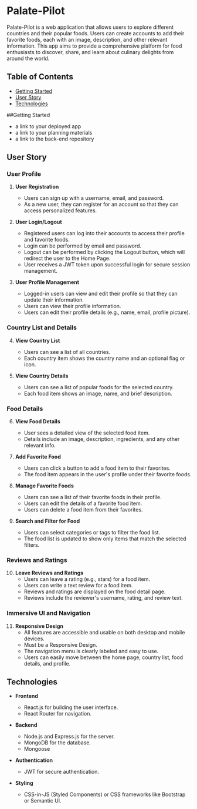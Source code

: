 # Palate-Pilot

Palate-Pilot is a web application that allows users to explore different countries and their popular foods. Users can create accounts to add their favorite foods, each with an image, description, and other relevant information. This app aims to provide a comprehensive platform for food enthusiasts to discover, share, and learn about culinary delights from around the world.

## Table of Contents

- [Getting Started](#getting-started)
- [User Story](#user-story)
- [Technologies](#technologies)

##Getting Started
- a link to your deployed app
- a link to your planning materials
- a link to the back-end repository
  
## User Story

### User Profile
1. **User Registration**
   - Users can sign up with a username, email, and password.
   - As a new user, they can register for an account so that they can access personalized features.

2. **User Login/Logout**
   - Registered users can log into their accounts to access their profile and favorite foods.
   - Login can be performed by email and password.
   - Logout can be performed by clicking the Logout button, which will redirect the user to the Home Page.
   - User receives a JWT token upon successful login for secure session management.

3. **User Profile Management**
   - Logged-in users can view and edit their profile so that they can update their information.
   - Users can view their profile information.
   - Users can edit their profile details (e.g., name, email, profile picture).

### Country List and Details
4. **View Country List**
   - Users can see a list of all countries.
   - Each country item shows the country name and an optional flag or icon.

5. **View Country Details**
   - Users can see a list of popular foods for the selected country.
   - Each food item shows an image, name, and brief description.

### Food Details
6. **View Food Details**
   - User sees a detailed view of the selected food item.
   - Details include an image, description, ingredients, and any other relevant info.

7. **Add Favorite Food**
   - Users can click a button to add a food item to their favorites.
   - The food item appears in the user's profile under their favorite foods.

8. **Manage Favorite Foods**
   - Users can see a list of their favorite foods in their profile.
   - Users can edit the details of a favorite food item.
   - Users can delete a food item from their favorites.

9. **Search and Filter for Food**
   - Users can select categories or tags to filter the food list.
   - The food list is updated to show only items that match the selected filters.

### Reviews and Ratings
10. **Leave Reviews and Ratings**
    - Users can leave a rating (e.g., stars) for a food item.
    - Users can write a text review for a food item.
    - Reviews and ratings are displayed on the food detail page.
    - Reviews include the reviewer's username, rating, and review text.

### Immersive UI and Navigation
11. **Responsive Design**
    - All features are accessible and usable on both desktop and mobile devices.
    - Must be a Responsive Design.
    - The navigation menu is clearly labeled and easy to use.
    - Users can easily move between the home page, country list, food details, and profile.

## Technologies

- **Frontend**
  - React.js for building the user interface.
  - React Router for navigation.

- **Backend**
  - Node.js and Express.js for the server.
  - MongoDB for the database.
  - Mongoose 

- **Authentication**
  - JWT for secure authentication.

- **Styling**
  - CSS-in-JS (Styled Components) or CSS frameworks like Bootstrap or Semantic UI.

